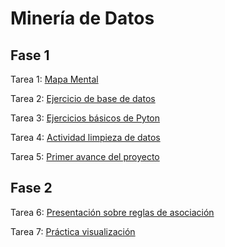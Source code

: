 # Minería de Datos

## Fase 1

Tarea 1: <a href="https://github.com/Ruy8/RuyAramis_Mineria/blob/main/MapaMental_1_1863861.pdf"> Mapa Mental </a>

</div>

Tarea 2: <a href="https://github.com/claudiogaytan28/MineriaDeDatos/blob/main/EjercicioBD_Equipo3.pdf"> Ejercicio de base de datos </a> 

</div>

Tarea 3: <a href="https://github.com/Ruy8/RuyAramis_Mineria/blob/main/Ej_Python_1863861.ipynb"> Ejercicios básicos de Pyton </a>

</div>

Tarea 4: <a href ="https://github.com/claudiogaytan28/MineriaDeDatos/blob/main/Ej_Limpieza_Equipo3.ipynb"> Actividad limpieza de datos </a>

</div>

Tarea 5: <a href="https://github.com/xthaliax/mineriaa/blob/main/Avance1_PIA_Equipo3.ipynb"> Primer avance del proyecto </a>


## Fase 2

Tarea 6: <a href="https://github.com/Ruy8/RuyAramis_Mineria/blob/main/Presentaci%C3%B3n_ReglasDeAsociaci%C3%B3n_Equipo3.pdf"> Presentación sobre reglas de asociación </a>

</div>

Tarea 7: <a href="https://github.com/xthaliax/mineriaa/blob/main/Visualizacion_Equipo3.ipynb"> Práctica visualización </a>
